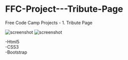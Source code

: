 # FFC-Project---Tribute-Page
Free Code Camp Projects - 1. Tribute Page

![screenshot](https://i.imgur.com/PtnpmsK.png/200/300)
![screenshot](https://i.imgur.com/4idquL5.png/100/100)

-Html5 <br />
-CSS3 <br />
-Bootstrap

